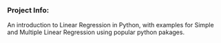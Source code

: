 ### Project Info:
An introduction to Linear Regression in Python, with examples for Simple and Multiple Linear Regression using popular python pakages.
